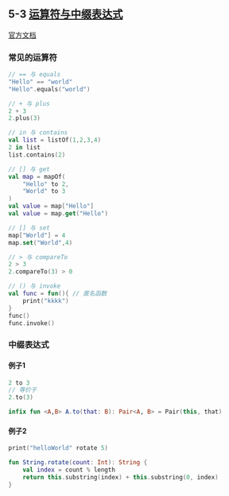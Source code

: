 ## 5-3 [运算符与中缀表达式](../../../../src/main/kotlin/cn/kk/mooc/chapter5/section3/Demo.kt)

[官方文档](https://kotlinlang.org/docs/operator-overloading.html#unary-operations)

### 常见的运算符

```kotlin
// == 与 equals
"Hello" == "world"
"Hello".equals("world")

// + 与 plus
2 + 3
2.plus(3)

// in 与 contains
val list = listOf(1,2,3,4)
2 in list
list.contains(2)

// [] 与 get
val map = mapOf(
    "Hello" to 2,
    "World" to 3
)
val value = map["Hello"]
val value = map.get("Hello")

// [] 与 set
map["World"] = 4
map.set("World",4)

// > 与 compareTo
2 > 3
2.compareTo(3) > 0

// () 与 invoke
val func = fun(){ // 匿名函数
    print("kkkk")
}
func()
func.invoke()

```

### 中缀表达式

#### 例子1
```kotlin
2 to 3
// 等价于
2.to(3)

infix fun <A,B> A.to(that: B): Pair<A, B> = Pair(this, that)
```
#### 例子2
```kotlin
print("helloWorld" rotate 5)

fun String.rotate(count: Int): String {
    val index = count % length
    return this.substring(index) + this.substring(0, index)
}
```
